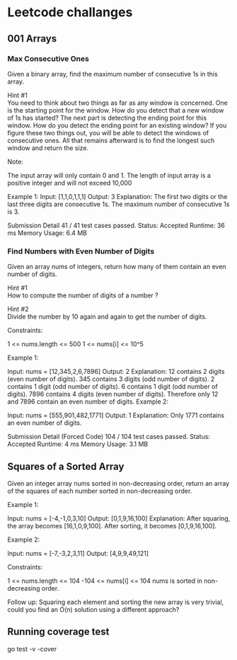 # Leetcode challanges

## 001 Arrays

### Max Consecutive Ones
Given a binary array, find the maximum number of consecutive 1s in this array.

Hint #1  
You need to think about two things as far as any window is concerned. One is the starting point for the window. How do you detect that a new window of 1s has started? The next part is detecting the ending point for this window. How do you detect the ending point for an existing window? If you figure these two things out, you will be able to detect the windows of consecutive ones. All that remains afterward is to find the longest such window and return the size.

Note:

The input array will only contain 0 and 1.
The length of input array is a positive integer and will not exceed 10,000

Example 1:
Input: [1,1,0,1,1,1]
Output: 3
Explanation: The first two digits or the last three digits are consecutive 1s.
    The maximum number of consecutive 1s is 3.

Submission Detail
41 / 41 test cases passed.
Status: Accepted
Runtime: 36 ms
Memory Usage: 6.4 MB    

### Find Numbers with Even Number of Digits
Given an array nums of integers, return how many of them contain an even number of digits.

Hint #1  
How to compute the number of digits of a number ?

Hint #2  
Divide the number by 10 again and again to get the number of digits.

Constraints:

1 <= nums.length <= 500
1 <= nums[i] <= 10^5

Example 1:

Input: nums = [12,345,2,6,7896]
Output: 2
Explanation: 
12 contains 2 digits (even number of digits). 
345 contains 3 digits (odd number of digits). 
2 contains 1 digit (odd number of digits). 
6 contains 1 digit (odd number of digits). 
7896 contains 4 digits (even number of digits). 
Therefore only 12 and 7896 contain an even number of digits.
Example 2:

Input: nums = [555,901,482,1771]
Output: 1 
Explanation: 
Only 1771 contains an even number of digits.

Submission Detail (Forced Code)
104 / 104 test cases passed.
Status: Accepted
Runtime: 4 ms
Memory Usage: 3.1 MB

## Squares of a Sorted Array
Given an integer array nums sorted in non-decreasing order, return an array of the squares of each number sorted in non-decreasing order.

Example 1:

Input: nums = [-4,-1,0,3,10]
Output: [0,1,9,16,100]
Explanation: After squaring, the array becomes [16,1,0,9,100].
After sorting, it becomes [0,1,9,16,100].

Example 2:

Input: nums = [-7,-3,2,3,11]
Output: [4,9,9,49,121]

Constraints:

1 <= nums.length <= 104
-104 <= nums[i] <= 104
nums is sorted in non-decreasing order.
 

Follow up: Squaring each element and sorting the new array is very trivial, could you find an O(n) solution using a different approach?

## Running coverage test
go test -v -cover